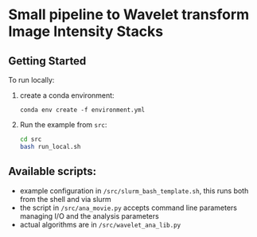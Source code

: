 # Small pipeline to Wavelet transform Image Intensity Stacks

## Getting Started

To run locally: 

1. create a conda environment:
    
    ``conda env create -f environment.yml``
    
2. Run the example from `src`:

    ```bash
    cd src
    bash run_local.sh
    ```

## Available scripts:

- example configuration in ```/src/slurm_bash_template.sh```, this runs both from the shell and via slurm
- the script in ```/src/ana_movie.py``` accepts command line parameters managing I/O and the analysis parameters
- actual algorithms are in ```/src/wavelet_ana_lib.py```
